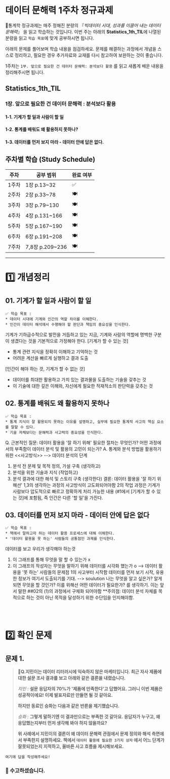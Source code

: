 # 데이터 문해력 1주차 정규과제

📌통계학 정규과제는 매주 정해진 분량의 『*빅데이터 시대, 성과를 이끌어 내는 데이터 문해력*』 을 읽고 학습하는 것입니다. 이번 주는 아래의 **Statistics_1th_TIL**에 나열된 분량을 읽고 `학습 목표`에 맞게 공부하시면 됩니다.

아래의 문제를 풀어보며 학습 내용을 점검하세요. 문제를 해결하는 과정에서 개념을 스스로 정리하고, 필요한 경우 추가자료와 교재를 다시 참고하여 보완하는 것이 좋습니다.

1주차는 `1부. 앞으로 필요한 건 데이터 문해력: 분석보다 활용` 를 읽고 새롭게 배운 내용을 정리해주시면 됩니다.


## Statistics_1th_TIL

### 1장. 앞으로 필요한 건 데이터 문해력 : 분석보다 활용
#### 1-1. 기계가 할 일과 사람이 할 일

#### 1-2. 통계를 배워도 왜 활용하지 못하나?

#### 1-3. 데이터를 먼저 보지 마라 - 데이터 안에 답은 없다.



## 주차별 학습 (Study Schedule)

| 주차  | 공부 범위       | 완료 여부 |
| ----- | --------------- | --------- |
| 1주차 | 1장 p.13~32     | ✅         |
| 2주차 | 2장 p.33~78     | 🍽️         |
| 3주차 | 3장 p.79~130    | 🍽️         |
| 4주차 | 4장 p.131~166   | 🍽️         |
| 5주차 | 5장 p.167~190   | 🍽️         |
| 6주차 | 6장 p.191~208   | 🍽️         |
| 7주차 | 7,8장 p.209~236 | 🍽️         |

<!-- 여기까진 그대로 둬 주세요-->



---

# 1️⃣ 개념정리
## 01. 기계가 할 일과 사람이 할 일

```
✅ 학습 목표 :
* 데이터 시대에 기계와 인간의 역할 차이를 이해한다.
* 인간이 데이터 해석에서 수행해야 할 판단과 책임의 중요성을 인식한다. 
```
<!-- 새롭게 배운 내용을 자유롭게 정리해주세요.-->
기계가 기하급수적으로 발전을 거듭하고 있는 지금, 기계와 사람의 역할에 명백한 구분이 생겼다는 것을 기본적으로 가정해야 한다. 
[기계가 할 수 있는 것] 
- 통계 관련 지식을 정확히 이해하고 기억하는 것
- 어려운 계산을 빠르게 실행하고 결과 도출

[인간이 해야 하는 것, 기계가 할 수 없는 것] 
- 데이터를 최대한 활용하고 가치 있는 결과물을 도출하는 기술을 갖추는 것
- 이 기술에 대한 깊은 이해와, 자신에게 필요한 적재적소의 판단력을 갖추는 것 




## 02. 통계를 배워도 왜 활용하지 못하나

```
✅ 학습 목표 :
* 통계 지식이 잘 활용되지 못하는 이유를 설명하고, 실무에 필요한 통계적 사고의 핵심 요소를 말할 수 있다.
* 기술 자체보다는 문해력과 사고력의 중요성을 인식한다. 
```

<!-- 새롭게 배운 내용을 자유롭게 정리해주세요.-->
Q. 근본적인 질문: 데이터 활용을 '잘 하기 위해' 필요한 절차는 무엇인가? 어떤 과정에서의 부족함이 데이터 분석 및 활용의 고민이 되는가? 
A. 통계와 분석 방법을 활용하기 위한 <<사고방식>> 
 --> 데이터 분석의 단계 
1. 분석 전 문제 및 목적 정의, 가설 구축 (생각하고) 
2. 분석을 위한 기술과 지식 (작업하고) 
3. 분석 결과에 대한 해석 및 스토리 구축 (생각한다)
결론: 데이터 활용을 '잘 하기 위해선' 1,3의 생각하는 과정의 사고방식이 고도화되어야함
2의 작업 과정은 기계가 사람보다 압도적으로 빠르고 정확하게 처리 가능한 내용
(#1에서 [기계가 할 수 있는 것]에 포함됨, 즉 인간은 다른 '할 일'을 가진다. 




## 03. 데이터를 먼저 보지 마라 - 데이터 안에 답은 없다
```
✅ 학습 목표 :
* 책에서 말하고자 하는 데이터 활용 프로세스에 대해 이해한다.
* '데이터 활용을 못 하는' 사람들의 공통점인 과제를 인식한다.
```
<!-- 새롭게 배운 내용을 자유롭게 정리해주세요.-->
데이터를 보고 우리가 생각해야 하는것 
1. 이 그래프를 통해 무엇을 말 할 수 있는가 x
2. 이 그래프의 작성자는 무엇을 말하기 위해 데이터를 시각화 했는가 o
--> 데이터 활용을 '못 하는' 사람들의 문제점
   1의 사고부터 시작함
   데이터를 먼저 보기 시작, 유용한 정보가 여기서 도출되기를 기대.
--> soulution
   나는 무엇을 알고 싶은가? 알게되면 무엇을 할 것인가? 이를 위해선 어떤 데이터가 필요한가? 를 생각하기.
   이는 앞서 말한 ##02의 (1)의 과정에서 구체화 되어야함
   **주의점: 데이터 분석 자체를 목적으로 하는 것이 아닌 목적을 달성하기 위한 수단임을 인지해야함. 



<br>
<br>

# 2️⃣ 확인 문제

## 문제 1.

> **🧚Q.지민이는 데이터 리터러시에 익숙하지 않은 마케터입니다. 최근 자사 제품에 대한 설문 조사 결과를 보고 아래와 같은 결론을 내렸습니다.**
>
> *지민* : **설문 응답자의 70%가 '제품에 만족한다'고 답했어요. 그러니 이번 제품은 성공적이에요! 이제 발표자료만 만들면 될 것 같아요.**
>
> **하지만 동료인 승화는 다음과 같은 반론을 제기했습니다.**
>
> *승화* : **그렇게 말하기엔 이 결과만으로는 부족한 것 같아요. 응답자가 누구고, 왜 응답했는지부터 먼저 생각해 봐야 하지 않을까요?**
>
> **위 사례에서 지민이의 결론이 왜 데이터 문해력 관점에서 문제 정의와 해석 측면에서 부족한지 설명하세요. 책에서 `데이터 활용에 필요한 3가지 상자` 에서 어느 단계가 잘못되었는지 지적하고, 올바른 사고 흐름을 제시해보세요.**



<!--학습한 개념을 활용하여 자유롭게 설명해 보세요. 구체적인 예시를 들어 설명하면 더욱 좋습니다.-->

<!-- 데이터 문해력의 흐름에 대한 문제입니다. -->

```
여기에 답을 작성해주세요!
```

### 🎉 수고하셨습니다.
